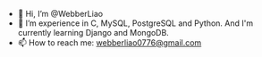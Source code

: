 - 👋 Hi, I’m @WebberLiao
- 🌱 I’m experience in C, MySQL, PostgreSQL and Python. And I'm currently learning Django and MongoDB.
- 📫 How to reach me: webberliao0776@gmail.com

<!---
WebberLiao/WebberLiao is a ✨ special ✨ repository because its `README.md` (this file) appears on your GitHub profile.
You can click the Preview link to take a look at your changes.
--->
<!---
- 👀 I’m 
- 😄 Pronouns: nobody
- 💞️ I’m looking to collaborate on ...
--->
